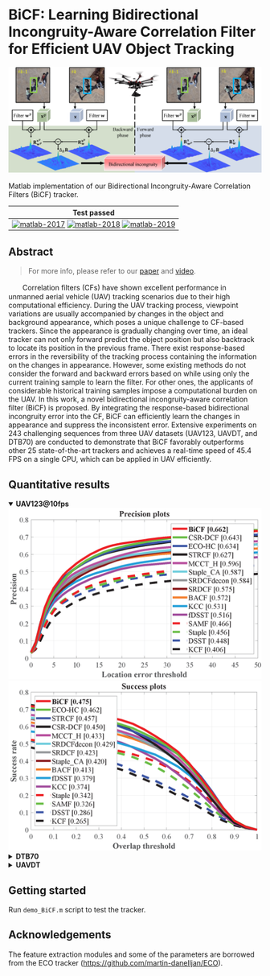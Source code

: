 # BiCF: Learning Bidirectional Incongruity-Aware Correlation Filter for Efficient UAV Object Tracking

<div align="center">
    <img src="https://raw.githubusercontent.com/vision4robotics/BiCF-Tracker/master/results/main_fig.png" alt="main_fig">
</div>

Matlab implementation of our Bidirectional Incongruity-Aware Correlation Filters (BiCF) tracker. 

| **Test passed**                                              |
| ------------------------------------------------------------ |
| [![matlab-2017](https://img.shields.io/badge/matlab-2017-yellow.svg)](https://www.mathworks.com/products/matlab.html) [![matlab-2018](https://img.shields.io/badge/matlab-2018-yellow.svg)](https://www.mathworks.com/products/matlab.html) [![matlab-2019](https://img.shields.io/badge/matlab-2019-yellow.svg)](https://www.mathworks.com/products/matlab.html) |

## Abstract

> For more info, please refer to our [paper](https://vision4robotics.github.io/publication/2020_icra_bicf-tracker/BiCF.pdf) and [video](https://youtu.be/fS12kosv37s).

　　Correlation filters (CFs) have shown excellent performance in unmanned aerial vehicle (UAV) tracking scenarios due to their high computational efficiency. During the UAV tracking process, viewpoint variations are usually accompanied by changes in the object and background appearance, which poses a unique challenge to CF-based trackers. Since the appearance is gradually changing over time, an ideal tracker can not only forward predict the object position but also backtrack to locate its position in the previous frame. There exist response-based errors in the reversibility of the tracking process containing the information on the changes in appearance. However, some existing methods do not consider the forward and backward errors based on while using only the current training sample to learn the filter. For other ones, the applicants of considerable historical training samples impose a computational burden on the UAV. In this work, a novel bidirectional incongruity-aware correlation filter (BiCF) is proposed. By integrating the response-based bidirectional incongruity error into the CF, BiCF can efficiently learn the changes in appearance and suppress the inconsistent error. Extensive experiments on 243 challenging sequences from three UAV datasets (UAV123, UAVDT, and DTB70) are conducted to demonstrate that BiCF favorably outperforms other 25 state-of-the-art trackers and achieves a real-time speed of 45.4 FPS on a single CPU, which can be applied in UAV efficiently.

## Quantitative results

<details open>
  <summary><b>UAV123@10fps</b></summary>
<div align="center">
    <img src="https://raw.githubusercontent.com/vision4robotics/BiCF-Tracker/master/results/UAV123_error.png" alt="UAV123_error">
    <img src="https://raw.githubusercontent.com/vision4robotics/BiCF-Tracker/master/results/UAV123_overlap.png" alt="UAV123_overlap">
</div>
</details>

<details>
  <summary><b>DTB70</b></summary>
<div align="center">
    <img src="https://raw.githubusercontent.com/vision4robotics/BiCF-Tracker/master/results/DTB70_error_OPE.png" alt="DTB70_error">
    <img src="https://raw.githubusercontent.com/vision4robotics/BiCF-Tracker/master/results/DTB70_overlap_OPE.png" alt="DTB70_overlap">
</div>
</details>

<details>
  <summary><b>UAVDT</b></summary>
<div align="center">
    <img src="https://raw.githubusercontent.com/vision4robotics/BiCF-Tracker/master/results/UAVDT_error_OPE.png" alt="UAVDT_error">
    <img src="https://raw.githubusercontent.com/vision4robotics/BiCF-Tracker/master/results/UAVDT_overlap_OPE.png" alt="UAVDT_overlap">
</div>
</details>

## Getting started

Run `demo_BiCF.m` script to test the tracker.

## Acknowledgements

The feature extraction modules and some of the parameters are borrowed from the ECO tracker (https://github.com/martin-danelljan/ECO).

